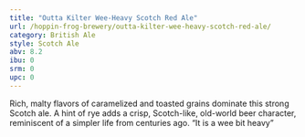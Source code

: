 ```yaml
---
title: "Outta Kilter Wee-Heavy Scotch Red Ale"
url: /hoppin-frog-brewery/outta-kilter-wee-heavy-scotch-red-ale/
category: British Ale
style: Scotch Ale
abv: 8.2
ibu: 0
srm: 0
upc: 0
---
```

Rich, malty flavors of caramelized and toasted grains dominate this strong Scotch ale. A hint of rye adds a crisp, Scotch-like, old-world beer character, reminiscent of a simpler life from centuries ago. “It is a wee bit heavy”
